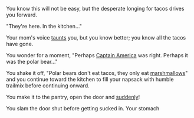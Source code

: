 You know this will not be easy, but the desperate longing for tacos drives you forward.

"They're here. In the kitchen..." 

Your mom's voice [taunts](../advice_from_mother/advice_from_mother.md) you, but you know better; you know all the tacos have gone.

You wonder for a moment, "Perhaps [Captain America](../captain/captain.md) was right. Perhaps it was the polar bear..."

You shake it off, "Polar bears don't eat tacos, they only eat [marshmallows](../polar-bear/polar-bear.md)"
and you continue toward the kitchen to fill your napsack with humble trailmix before continuing onward. 

You make it to the pantry, open the door and [suddenly](../unnatural_door/unnatural_door.md)!

You slam the door shut before getting sucked in. Your stomach